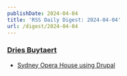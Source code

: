 ```yaml
---
publishDate: 2024-04-04
title: 'RSS Daily Digest: 2024-04-04'
url: /digest/2024-04-04
---
```


### [Dries Buytaert](https://dri.es/)

  * [Sydney Opera House using Drupal](https://dri.es/sydney-opera-house-using-drupal)
  
